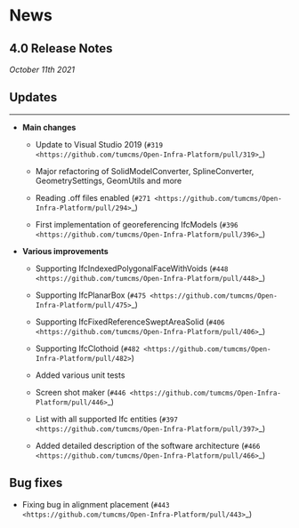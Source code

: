 
# News


## 4.0 Release Notes

*October 11th 2021*

## Updates
-------

+ **Main changes**

  * Update to Visual Studio 2019 (`#319 <https://github.com/tumcms/Open-Infra-Platform/pull/319>`_)

  * Major refactoring of SolidModelConverter, SplineConverter, GeometrySettings, GeomUtils and more

  * Reading .off files enabled (`#271 <https://github.com/tumcms/Open-Infra-Platform/pull/294>`_)

  * First implementation of georeferencing IfcModels (`#396 <https://github.com/tumcms/Open-Infra-Platform/pull/396>`_)


+ **Various improvements**

  * Supporting IfcIndexedPolygonalFaceWithVoids (`#448 <https://github.com/tumcms/Open-Infra-Platform/pull/448>`_)

  * Supporting IfcPlanarBox (`#475 <https://github.com/tumcms/Open-Infra-Platform/pull/475>`_)

  * Supporting IfcFixedReferenceSweptAreaSolid (`#406 <https://github.com/tumcms/Open-Infra-Platform/pull/406>`_)

  * Supporting IfcClothoid (`#482 <https://github.com/tumcms/Open-Infra-Platform/pull/482>`)

  * Added various unit tests

  * Screen shot maker (`#446 <https://github.com/tumcms/Open-Infra-Platform/pull/446>`_)

  * List with all supported Ifc entities (`#397 <https://github.com/tumcms/Open-Infra-Platform/pull/397>`_)

  * Added detailed description of the software architecture (`#466 <https://github.com/tumcms/Open-Infra-Platform/pull/466>`_)


Bug fixes
---------

* Fixing bug in alignment placement (`#443 <https://github.com/tumcms/Open-Infra-Platform/pull/443>`_)



